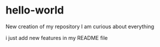 # hello-world
New creation of my repository
I am curious about everything

  i just add new features in my README file
